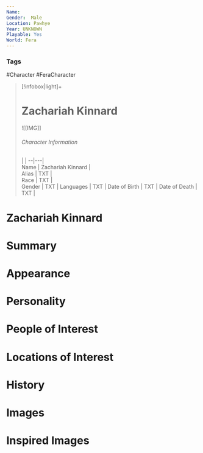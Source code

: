 ```yaml
---
Name: 
Gender:  Male
Location: Pawhye
Year: UNKNOWN
Playable: Yes
World: Fera
---
```


### Tags
#Character #FeraCharacter 

> [!infobox|light]+  
> # Zachariah Kinnard  
> ![[IMG]]  
> ###### Character Information
>  |   |
> --|---|  
> Name | Zachariah Kinnard |  
> Alias | TXT |  
> Race | TXT |  
> Gender | TXT |
> Languages | TXT |
> Date of Birth | TXT |
> Date of Death | TXT |

# Zachariah Kinnard

# Summary

# Appearance

# Personality

# People of Interest

# Locations of Interest

# History

# Images

# Inspired Images
